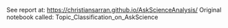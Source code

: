 See report at: https://christiansarran.github.io/AskScienceAnalysis/
Original notebook called: Topic_Classification_on_AskScience
